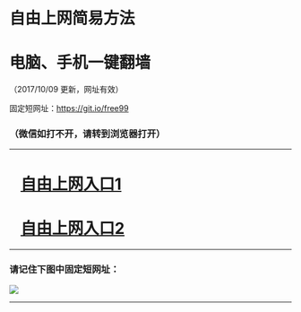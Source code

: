﻿# 自由上网简易方法

# 电脑、手机一键翻墙

（2017/10/09 更新，网址有效）

固定短网址：https://git.io/free99

### （微信如打不开，请转到浏览器打开）


***





# &nbsp;&nbsp; <a href="http://ft1542820186.fwq-tz-1001.info/fwqtz01.html?t=10090012292 " target="_blank">自由上网入口1</a>
# &nbsp;&nbsp; <a href="http://ft1243916179.fwq-tz-1002.info/fwqtz02.html?t=100900121991 " target="_blank">自由上网入口2</a>
***

### 请记住下图中固定短网址：

<img src="https://s3-us-west-2.amazonaws.com/fwq-1001/yjfq-20170905okok.png" /> 


***


